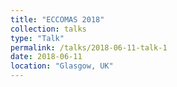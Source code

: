 ```yaml
---
title: "ECCOMAS 2018"
collection: talks
type: "Talk"
permalink: /talks/2018-06-11-talk-1
date: 2018-06-11
location: "Glasgow, UK"
---
```


